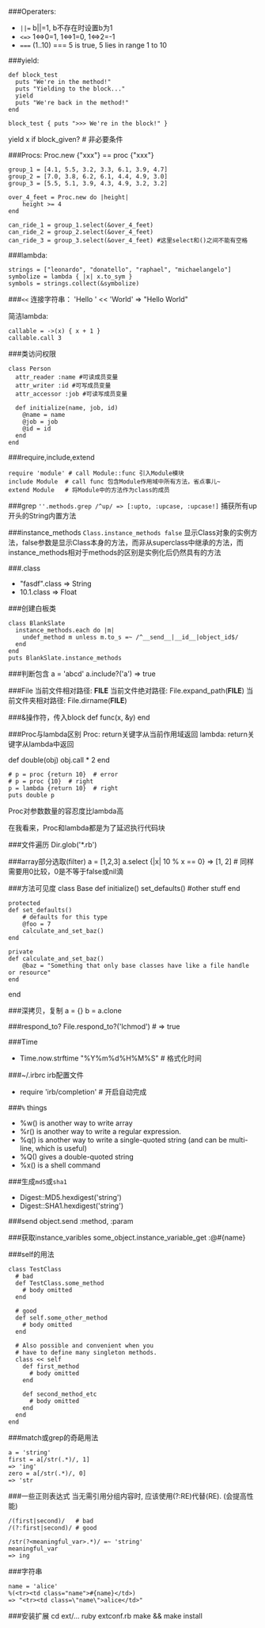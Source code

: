 ###Operaters:
* `||=` b||=1, b不存在时设置b为1
* `<=>` 1<=>0=1, 1<=>1=0, 1<=>2=-1
* `===` (1..10) === 5 is true, 5 lies in range 1 to 10

###yield:
```
def block_test
  puts "We're in the method!"
  puts "Yielding to the block..."
  yield
  puts "We're back in the method!"
end

block_test { puts ">>> We're in the block!" }
```

yield x if block_given?  # 非必要条件

###Procs:
Proc.new {"xxx"} == proc {"xxx"}

```
group_1 = [4.1, 5.5, 3.2, 3.3, 6.1, 3.9, 4.7]
group_2 = [7.0, 3.8, 6.2, 6.1, 4.4, 4.9, 3.0]
group_3 = [5.5, 5.1, 3.9, 4.3, 4.9, 3.2, 3.2]

over_4_feet = Proc.new do |height|
    height >= 4
end

can_ride_1 = group_1.select(&over_4_feet)
can_ride_2 = group_2.select(&over_4_feet)
can_ride_3 = group_3.select(&over_4_feet) #这里select和()之间不能有空格
```

###lambda:
```
strings = ["leonardo", "donatello", "raphael", "michaelangelo"]
symbolize = lambda { |x| x.to_sym }
symbols = strings.collect(&symbolize)
```

###`<<`
连接字符串：
'Hello ' << 'World'
=> "Hello World"

简洁lambda:
```
callable = ->(x) { x + 1 }
callable.call 3
```

###类访问权限
```
class Person
  attr_reader :name #可读成员变量
  attr_writer :id #可写成员变量
  attr_accessor :job #可读写成员变量

  def initialize(name, job, id)
    @name = name
    @job = job
    @id = id
  end
end
```

###require,include,extend
```
require 'module' # call Module::func 引入Module模块
include Module  # call func 包含Module作用域中所有方法，省点事儿~
extend Module   # 将Module中的方法作为class的成员
```

###grep
`''.methods.grep /^up/ => [:upto, :upcase, :upcase!]` 捕获所有up开头的String内置方法

###instance_methods
`Class.instance_methods false` 显示Class对象的实例方法，false参数是显示Class本身的方法，而非从superclass中继承的方法，而instance_methods相对于methods的区别是实例化后仍然具有的方法

###.class
* "fasdf".class  => String
* 10.1.class => Float

###创建白板类
```
class BlankSlate
  instance_methods.each do |m|
    undef_method m unless m.to_s =~ /^__send__|__id__|object_id$/
  end
end
puts BlankSlate.instance_methods
```

###判断包含
a = 'abcd'
a.include?('a')
=> true

###File
当前文件相对路径: __FILE__
当前文件绝对路径: File.expand_path(__FILE__)
当前文件夹相对路径: File.dirname(__FILE__)

###&操作符，传入block
def func(x, &y)
end

###Proc与lambda区别
Proc: return关键字从当前作用域返回
lambda: return关键字从lambda中返回

def double(obj)
  obj.call * 2
end
```
# p = proc {return 10}  # error
# p = proc {10}  # right
p = lambda {return 10}  # right
puts double p
```

Proc对参数数量的容忍度比lambda高

在我看来，Proc和lambda都是为了延迟执行代码块

###文件遍历
Dir.glob('*.rb')

###array部分选取(filter)
a = [1,2,3]
a.select {|x| 10 % x == 0}  => [1, 2]  # 同样需要用0比较，0是不等于false或nil滴

###方法可见度
class Base
    def initialize()
        set_defaults()
        #other stuff
    end

    protected
    def set_defaults()
        # defaults for this type
        @foo = 7
        calculate_and_set_baz()
    end

    private
    def calculate_and_set_baz()
        @baz = "Something that only base classes have like a file handle or resource"
    end
end

###深拷贝，复制
a = {}
b = a.clone

###respond_to?
File.respond_to?('lchmod')  # => true

###Time
* Time.now.strftime "%Y%m%d%H%M%S"  # 格式化时间

###~/.irbrc
irb配置文件
* require 'irb/completion'  # 开启自动完成

###`%` things
* %w() is another way to write array
* %r() is another way to write a regular expression.
* %q() is another way to write a single-quoted string (and can be multi-line, which is useful)
* %Q() gives a double-quoted string
* %x() is a shell command

###生成`md5`或`sha1`
* Digest::MD5.hexdigest('string')
* Digest::SHA1.hexdigest('string')

###send
object.send :method, :param

###获取instance_varibles
some_object.instance_variable_get :@#{name}

###self的用法
```
class TestClass
  # bad
  def TestClass.some_method
    # body omitted
  end

  # good
  def self.some_other_method
    # body omitted
  end

  # Also possible and convenient when you
  # have to define many singleton methods.
  class << self
    def first_method
      # body omitted
    end

    def second_method_etc
      # body omitted
    end
  end
end
```

###match或grep的奇葩用法
```
a = 'string'
first = a[/str(.*)/, 1]
=> 'ing'
zero = a[/str(.*)/, 0]
=> 'str
```
###一些正则表达式
当无需引用分组内容时, 应该使用(?:RE)代替(RE). (会提高性能)
```
/(first|second)/   # bad
/(?:first|second)/ # good

/str(?<meaningful_var>.*)/ =~ 'string'
meaningful_var
=> ing
```

###字符串
```
name = 'alice'
%(<tr><td class="name">#{name}</td>)
=> "<tr><td class=\"name\">alice</td>"
```
###安装扩展
cd ext/...
ruby extconf.rb
make && make install
